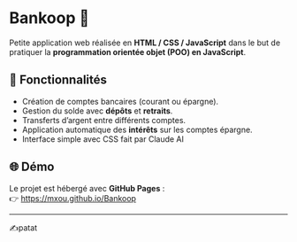 # Bankoop 🏦

Petite application web réalisée en **HTML / CSS / JavaScript** dans le but de pratiquer la **programmation orientée objet (POO) en JavaScript**.

## 🚀 Fonctionnalités
- Création de comptes bancaires (courant ou épargne).
- Gestion du solde avec **dépôts** et **retraits**.
- Transferts d’argent entre différents comptes.
- Application automatique des **intérêts** sur les comptes épargne.
- Interface simple avec CSS fait par Claude AI

## 🌐 Démo
Le projet est hébergé avec **GitHub Pages** :  
👉 https://mxou.github.io/Bankoop

---

✍patat

